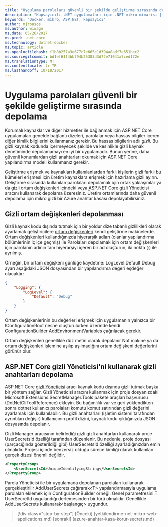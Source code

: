 ```yaml
---
title: "Uygulama parolaları güvenli bir şekilde geliştirme sırasında depolama"
description: "Kapsayıcılı .NET uygulamaları için .NET mikro mimarisi | Uygulama parolaları güvenli bir şekilde geliştirme sırasında depolama"
keywords: "Docker, mikro, ASP.NET, kapsayıcı"
author: mjrousos
ms.author: wiwagn
ms.date: 05/26/2017
ms.prod: .net-core
ms.technology: dotnet-docker
ms.topic: article
ms.openlocfilehash: f1b8b257a3e677c7e665e1d394a8adf7e651bec2
ms.sourcegitcommit: bd1ef61f4bb794b25383d3d72e71041a5ced172e
ms.translationtype: MT
ms.contentlocale: tr-TR
ms.lasthandoff: 10/18/2017
---
```

# <a name="storing-application-secrets-safely-during-development"></a>Uygulama parolaları güvenli bir şekilde geliştirme sırasında depolama

Korumalı kaynaklar ve diğer hizmetler ile bağlanmak için ASP.NET Core uygulamaları genelde bağlantı dizeleri, parolalar veya hassas bilgiler içeren diğer kimlik bilgilerini kullanmanız gerekir. Bu hassas bilgilerin adlı *gizli*. Bu gizli kaynak kodunda içermeyecek şekilde ve kesinlikle gizli kaynak denetiminde depolamamayı en iyi bir uygulamadır. Bunun yerine, daha güvenli konumlardan gizli anahtarları okumak için ASP.NET Core yapılandırma modeli kullanmanız gerekir.

Geliştirme erişmek ve kaynakları kullanılanlardan farklı kişilerin gizli farklı bu kümeleri erişmesi için üretim kaynaklara erişmek için hazırlama gizli ayırın. Geliştirme sırasında kullanılan parolaları depolamak için ortak yaklaşımlar ya da gizli ortam değişkenleri içindeki veya ASP.NET Core gizli Yöneticisi aracını kullanarak depolama üzeresiniz. Üretim ortamlarında daha güvenli depolama için mikro gizli bir Azure anahtar kasası depolayabilirsiniz.

## <a name="storing-secrets-in-environment-variables"></a>Gizli ortam değişkenleri depolanması

Gizli kaynak kodu dışında tutmak için bir yoldur dize tabanlı gizlilikleri olarak ayarlamak geliştiricilere [ortam değişkenleri](https://docs.microsoft.com/aspnet/core/security/app-secrets#environment-variables) kendi geliştirme makinelerde. Ortam değişkenleri kullandığınızda hiyerarşik adları (olanlar yapılandırma bölümlerinin iç içe geçmiş) ile Parolaları depolamak için ortam değişkenleri için parolanın adının tam hiyerarşiyi içeren bir ad oluşturun, iki nokta (:) ile ayrılmış.

Örneğin, bir ortam değişkeni günlüğe kaydetme: LogLevel:Default Debug ayarı aşağıdaki JSON dosyasından bir yapılandırma değeri eşdeğer olacaktır:

```json
{
    "Logging": {
        "LogLevel": {
            "Default": "Debug"
        }
    }
}
```

Ortam değişkenlerinin bu değerleri erişmek için uygulamanın yalnızca bir IConfigurationRoot nesne oluşturulurken üzerinde kendi ConfigurationBuilder AddEnvironmentVariables çağrılacak gerekir.

Ortam değişkenleri genellikle düz metin olarak depolanır Not makine ya da ortam değişkenleri işlemine aşılıp aşılmadığını ortam değişkeni değerlerini görünür olur.

## <a name="storing-secrets-using-the-aspnet-core-secret-manager"></a>ASP.NET Core gizli Yöneticisi'ni kullanarak gizli anahtarları depolama

ASP.NET Core [gizli Yöneticisi](https://docs.microsoft.com/aspnet/core/security/app-secrets#secret-manager) aracı kaynak kodu dışında gizli tutmak başka bir yöntem sağlar. Gizli Yöneticisi aracını kullanmak için proje dosyanızdaki Microsoft.Extensions.SecretManager.Tools pakete araçları başvurusu (DotNetCliToolReference) ekleyin. Bu bağımlılık var ve geri yüklendikten sonra dotnet kullanıcı parolaları komutu komut satırından gizli değerini ayarlamak için kullanılabilir. Bu gizli anahtarları (işletim sistemi tarafından ayrıntıları değişir) kullanıcının profil dizini, kaynak kodu çıktığınızda JSON dosyasında depolanır.

Gizli Manager aracısının belirlediği gizli gizli anahtarları kullanarak proje UserSecretsId özelliği tarafından düzenlenir. Bu nedenle, proje dosyası (parçacığında gösterildiği gibi) UserSecretsId özelliği ayarladığınızdan emin olmalıdır. Projesi içinde benzersiz olduğu sürece kimliği olarak kullanılan gerçek dizesi önemli değildir.

```xml
<PropertyGroup>
    <UserSecretsId>UniqueIdentifyingString</UserSecretsId>
</PropertyGroup>
```

Parola Yöneticisi ile bir uygulamada depolanan parolaları kullanarak gerçekleştirilir AddUserSecrets çağırarak&lt;T&gt; yapılandırmasıyla uygulama parolaları eklemek için ConfigurationBuilder örneği. Genel parametresini T UserSecretId uygulandığı derlemesinden bir türü olmalıdır. Genellikle AddUserSecrets kullanarak&lt;başlangıç&gt; uygundur.


>[!div class="step-by-step"]
[Önceki] (yetkilendirme-net-mikro-web-applications.md) [sonraki] (azure-anahtar-kasa-korur-secrets.md)
